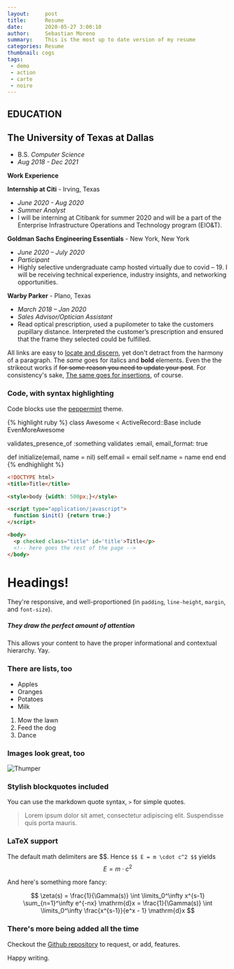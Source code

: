 ```yaml
---
layout:     post
title:      Resume
date:       2020-05-27 3:00:10
author:     Sebastian Moreno
summary:    This is the most up to date version of my resume
categories: Resume
thumbnail: cogs
tags:
 - demo
 - action
 - carte
 - noire
---
```


## EDUCATION
## The University of Texas at Dallas
* B.S. _Computer Science_
* _Aug 2018 - Dec 2021_

**Work Experience**

**Internship at Citi** - Irving, Texas
* _June 2020 - Aug 2020_
* _Summer Analyst_
* I will be interning at Citibank for summer 2020 and will be a part of the Enterprise Infrastructure Operations and Technology program (EIO&T).

**Goldman Sachs Engineering Essentials** - New York, New York
* _June 2020 – July 2020_
* _Participant_
* Highly selective undergraduate camp hosted virtually due to covid – 19. I will be receiving technical experience, industry insights, and networking opportunities.

**Warby Parker** - Plano, Texas
* _March 2018 – Jan 2020_
* _Sales Advisor/Optician Assistant_
* Read optical prescription, used a pupilometer to take the customers pupillary distance. Interpreted the customer’s prescription and ensured that the frame they selected could be fulfilled.

All links are easy to [locate and discern](#), yet don't detract from the harmony
of a paragraph. The _same_ goes for italics and __bold__ elements. Even the the strikeout
works if <del>for some reason you need to update your post</del>. For consistency's sake,
<ins>The same goes for insertions</ins>, of course.

### Code, with syntax highlighting

Code blocks use the [peppermint][2] theme.

{% highlight ruby %}
class Awesome < ActiveRecord::Base
  include EvenMoreAwesome

  validates_presence_of :something
  validates :email, email_format: true

  def initialize(email, name = nil)
    self.email = email
    self.name = name
  end
end
{% endhighlight %}

```html
<!DOCTYPE html>
<title>Title</title>

<style>body {width: 500px;}</style>

<script type="application/javascript">
  function $init() {return true;}
</script>

<body>
  <p checked class="title" id='title'>Title</p>
  <!-- here goes the rest of the page -->
</body>
```

# Headings!

They're responsive, and well-proportioned (in `padding`, `line-height`, `margin`, and `font-size`).

##### They draw the perfect amount of attention

This allows your content to have the proper informational and contextual hierarchy. Yay.

### There are lists, too

  * Apples
  * Oranges
  * Potatoes
  * Milk

  1. Mow the lawn
  2. Feed the dog
  3. Dance

### Images look great, too

![Thumper](https://i.imgur.com/DMCHDqF.jpg)


### Stylish blockquotes included

You can use the markdown quote syntax, `>` for simple quotes.

> Lorem ipsum dolor sit amet, consectetur adipiscing elit. Suspendisse quis porta mauris.

### LaTeX support

The default math delimiters are \$\$. Hence `$$ E = m \cdot c^2 $$` yields $$ E = m \cdot c^2 $$

And here's something more fancy:

$$ \zeta(s) = \frac{1}{\Gamma(s)} \int \limits_0^\infty x^{s-1} \sum_{n=1}^\infty e^{-nx} \mathrm{d}x = \frac{1}{\Gamma(s)} \int \limits_0^\infty \frac{x^{s-1}}{e^x - 1} \mathrm{d}x $$


### There's more being added all the time

Checkout the [Github repository][3] to request,
or add, features.

Happy writing.

[1]: http://pixyll.com/jekyll/pixyll/2014/06/10/see-pixyll-in-action/
[2]: https://noahfrederick.com/log/lion-terminal-theme-peppermint/
[3]: https://github.com/jacobtomlinson/carte-noire
[4]: http://pixyll.com/
